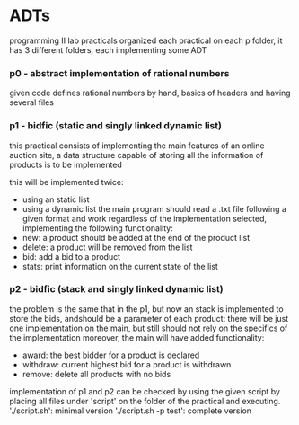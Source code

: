 # ADTs
programming II lab practicals 
organized each practical on each p folder, it has 3 different folders, each implementing some ADT

### p0 - abstract implementation of rational numbers
given code defines rational numbers by hand, basics of headers and having several files

### p1 - bidfic (static and singly linked dynamic list)
this practical consists of implementing the main features of an online auction site, a data structure capable of storing all the information of products is to be implemented

this will be implemented twice:
- using an static list
- using a dynamic list
the main program should read a .txt file following a given format and work regardless of the implementation selected, implementing the following functionality:
- new: a product should be added at the end of the product list
- delete: a product will be removed from the list
- bid: add a bid to a product
- stats: print information on the current state of the list


### p2 - bidfic (stack and singly linked dynamic list)
the problem is the same that in the p1, but now an stack is implemented to store the bids, andshould be a parameter of each product:
there will be just one implementation on the main, but still should not rely on the specifics of the implementation
moreover, the main will have added functionality:
- award: the best bidder for a product is declared
- withdraw: current highest bid for a product is withdrawn
- remove: delete all products with no bids

implementation of p1 and p2 can be checked by using the given script
by placing all files under 'script' on the folder of the practical and executing.
'./script.sh': minimal version
'./script.sh -p test': complete version
